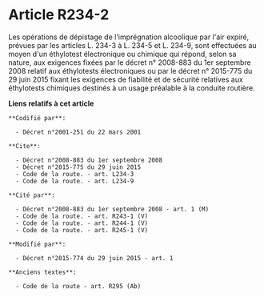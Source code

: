 # Article R234-2

Les opérations de dépistage de l'imprégnation alcoolique par l'air expiré, prévues par les articles L. 234-3 à L. 234-5 et L.
234-9, sont effectuées au moyen d'un éthylotest électronique ou chimique qui répond, selon sa nature, aux exigences fixées
par le décret n° 2008-883 du 1er septembre 2008 relatif aux éthylotests électroniques ou par le décret n° 2015-775 du 29 juin
2015 fixant les exigences de fiabilité et de sécurité relatives aux éthylotests chimiques destinés à un usage préalable à la
conduite routière.

**Liens relatifs à cet article**

	**Codifié par**:

	  - Décret n°2001-251 du 22 mars 2001

	**Cite**:

	  - Décret n°2008-883 du 1er septembre 2008
	  - Décret n°2015-775 du 29 juin 2015
	  - Code de la route. - art. L234-3
	  - Code de la route. - art. L234-9

	**Cité par**:

	  - Décret n°2008-883 du 1er septembre 2008 - art. 1 (M)
	  - Code de la route. - art. R243-1 (V)
	  - Code de la route. - art. R244-1 (V)
	  - Code de la route. - art. R245-1 (V)

	**Modifié par**:

	  - Décret n°2015-774 du 29 juin 2015 - art. 1

	**Anciens textes**:

	  - Code de la route - art. R295 (Ab)
